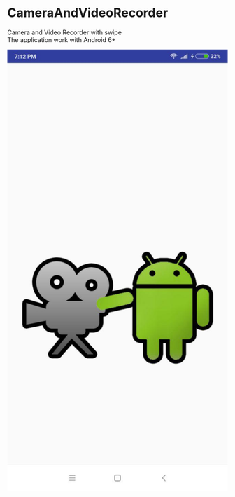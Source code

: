 # CameraAndVideoRecorder
Camera and Video Recorder with swipe<br>
The application work with Android 6+

[![Watch the video](https://github.com/NarekDallakyan/CameraAndVideoRecorder/blob/master/Video/photo_2018-06-26_19-12-25.jpg)](https://github.com/NarekDallakyan/CameraAndVideoRecorder/blob/master/Video/appvideo.mp4)

